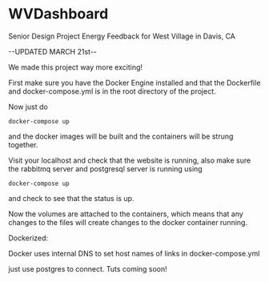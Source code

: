 # WVDashboard
Senior Design Project Energy Feedback for West Village in Davis, CA

--UPDATED MARCH 21st--

We made this project way more exciting!

First make sure you have the Docker Engine installed and that the Dockerfile and docker-compose.yml 
is in the root directory of the project. 

Now just do 
	
	docker-compose up 

and the docker images will be built and the containers will be strung together. 

Visit your localhost and check that the website is running, 
also make sure the rabbitmq server and postgresql server is running using 
	
	docker-compose up

and check to see that the status is up. 

Now the volumes are attached to the containers, which means that any changes to the files will create
changes to the docker container running.  


Dockerized: 

Docker uses internal DNS to set host names of links in docker-compose.yml 

just use postgres to connect. Tuts coming soon! 
